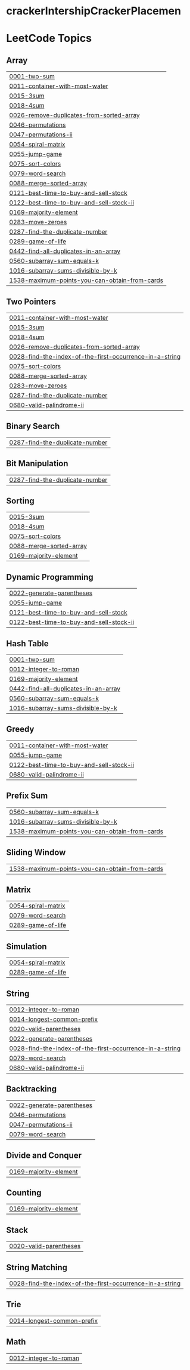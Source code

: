 # crackerIntershipCrackerPlacemen
<!---LeetCode Topics Start-->
# LeetCode Topics
## Array
|  |
| ------- |
| [0001-two-sum](https://github.com/Subhajit1947/crackerIntershipCrackerPlacement/tree/master/0001-two-sum) |
| [0011-container-with-most-water](https://github.com/Subhajit1947/crackerIntershipCrackerPlacement/tree/master/0011-container-with-most-water) |
| [0015-3sum](https://github.com/Subhajit1947/crackerIntershipCrackerPlacement/tree/master/0015-3sum) |
| [0018-4sum](https://github.com/Subhajit1947/crackerIntershipCrackerPlacement/tree/master/0018-4sum) |
| [0026-remove-duplicates-from-sorted-array](https://github.com/Subhajit1947/crackerIntershipCrackerPlacement/tree/master/0026-remove-duplicates-from-sorted-array) |
| [0046-permutations](https://github.com/Subhajit1947/crackerIntershipCrackerPlacement/tree/master/0046-permutations) |
| [0047-permutations-ii](https://github.com/Subhajit1947/crackerIntershipCrackerPlacement/tree/master/0047-permutations-ii) |
| [0054-spiral-matrix](https://github.com/Subhajit1947/crackerIntershipCrackerPlacement/tree/master/0054-spiral-matrix) |
| [0055-jump-game](https://github.com/Subhajit1947/crackerIntershipCrackerPlacement/tree/master/0055-jump-game) |
| [0075-sort-colors](https://github.com/Subhajit1947/crackerIntershipCrackerPlacement/tree/master/0075-sort-colors) |
| [0079-word-search](https://github.com/Subhajit1947/crackerIntershipCrackerPlacement/tree/master/0079-word-search) |
| [0088-merge-sorted-array](https://github.com/Subhajit1947/crackerIntershipCrackerPlacement/tree/master/0088-merge-sorted-array) |
| [0121-best-time-to-buy-and-sell-stock](https://github.com/Subhajit1947/crackerIntershipCrackerPlacement/tree/master/0121-best-time-to-buy-and-sell-stock) |
| [0122-best-time-to-buy-and-sell-stock-ii](https://github.com/Subhajit1947/crackerIntershipCrackerPlacement/tree/master/0122-best-time-to-buy-and-sell-stock-ii) |
| [0169-majority-element](https://github.com/Subhajit1947/crackerIntershipCrackerPlacement/tree/master/0169-majority-element) |
| [0283-move-zeroes](https://github.com/Subhajit1947/crackerIntershipCrackerPlacement/tree/master/0283-move-zeroes) |
| [0287-find-the-duplicate-number](https://github.com/Subhajit1947/crackerIntershipCrackerPlacement/tree/master/0287-find-the-duplicate-number) |
| [0289-game-of-life](https://github.com/Subhajit1947/crackerIntershipCrackerPlacement/tree/master/0289-game-of-life) |
| [0442-find-all-duplicates-in-an-array](https://github.com/Subhajit1947/crackerIntershipCrackerPlacement/tree/master/0442-find-all-duplicates-in-an-array) |
| [0560-subarray-sum-equals-k](https://github.com/Subhajit1947/crackerIntershipCrackerPlacement/tree/master/0560-subarray-sum-equals-k) |
| [1016-subarray-sums-divisible-by-k](https://github.com/Subhajit1947/crackerIntershipCrackerPlacement/tree/master/1016-subarray-sums-divisible-by-k) |
| [1538-maximum-points-you-can-obtain-from-cards](https://github.com/Subhajit1947/crackerIntershipCrackerPlacement/tree/master/1538-maximum-points-you-can-obtain-from-cards) |
## Two Pointers
|  |
| ------- |
| [0011-container-with-most-water](https://github.com/Subhajit1947/crackerIntershipCrackerPlacement/tree/master/0011-container-with-most-water) |
| [0015-3sum](https://github.com/Subhajit1947/crackerIntershipCrackerPlacement/tree/master/0015-3sum) |
| [0018-4sum](https://github.com/Subhajit1947/crackerIntershipCrackerPlacement/tree/master/0018-4sum) |
| [0026-remove-duplicates-from-sorted-array](https://github.com/Subhajit1947/crackerIntershipCrackerPlacement/tree/master/0026-remove-duplicates-from-sorted-array) |
| [0028-find-the-index-of-the-first-occurrence-in-a-string](https://github.com/Subhajit1947/crackerIntershipCrackerPlacement/tree/master/0028-find-the-index-of-the-first-occurrence-in-a-string) |
| [0075-sort-colors](https://github.com/Subhajit1947/crackerIntershipCrackerPlacement/tree/master/0075-sort-colors) |
| [0088-merge-sorted-array](https://github.com/Subhajit1947/crackerIntershipCrackerPlacement/tree/master/0088-merge-sorted-array) |
| [0283-move-zeroes](https://github.com/Subhajit1947/crackerIntershipCrackerPlacement/tree/master/0283-move-zeroes) |
| [0287-find-the-duplicate-number](https://github.com/Subhajit1947/crackerIntershipCrackerPlacement/tree/master/0287-find-the-duplicate-number) |
| [0680-valid-palindrome-ii](https://github.com/Subhajit1947/crackerIntershipCrackerPlacement/tree/master/0680-valid-palindrome-ii) |
## Binary Search
|  |
| ------- |
| [0287-find-the-duplicate-number](https://github.com/Subhajit1947/crackerIntershipCrackerPlacement/tree/master/0287-find-the-duplicate-number) |
## Bit Manipulation
|  |
| ------- |
| [0287-find-the-duplicate-number](https://github.com/Subhajit1947/crackerIntershipCrackerPlacement/tree/master/0287-find-the-duplicate-number) |
## Sorting
|  |
| ------- |
| [0015-3sum](https://github.com/Subhajit1947/crackerIntershipCrackerPlacement/tree/master/0015-3sum) |
| [0018-4sum](https://github.com/Subhajit1947/crackerIntershipCrackerPlacement/tree/master/0018-4sum) |
| [0075-sort-colors](https://github.com/Subhajit1947/crackerIntershipCrackerPlacement/tree/master/0075-sort-colors) |
| [0088-merge-sorted-array](https://github.com/Subhajit1947/crackerIntershipCrackerPlacement/tree/master/0088-merge-sorted-array) |
| [0169-majority-element](https://github.com/Subhajit1947/crackerIntershipCrackerPlacement/tree/master/0169-majority-element) |
## Dynamic Programming
|  |
| ------- |
| [0022-generate-parentheses](https://github.com/Subhajit1947/crackerIntershipCrackerPlacement/tree/master/0022-generate-parentheses) |
| [0055-jump-game](https://github.com/Subhajit1947/crackerIntershipCrackerPlacement/tree/master/0055-jump-game) |
| [0121-best-time-to-buy-and-sell-stock](https://github.com/Subhajit1947/crackerIntershipCrackerPlacement/tree/master/0121-best-time-to-buy-and-sell-stock) |
| [0122-best-time-to-buy-and-sell-stock-ii](https://github.com/Subhajit1947/crackerIntershipCrackerPlacement/tree/master/0122-best-time-to-buy-and-sell-stock-ii) |
## Hash Table
|  |
| ------- |
| [0001-two-sum](https://github.com/Subhajit1947/crackerIntershipCrackerPlacement/tree/master/0001-two-sum) |
| [0012-integer-to-roman](https://github.com/Subhajit1947/crackerIntershipCrackerPlacement/tree/master/0012-integer-to-roman) |
| [0169-majority-element](https://github.com/Subhajit1947/crackerIntershipCrackerPlacement/tree/master/0169-majority-element) |
| [0442-find-all-duplicates-in-an-array](https://github.com/Subhajit1947/crackerIntershipCrackerPlacement/tree/master/0442-find-all-duplicates-in-an-array) |
| [0560-subarray-sum-equals-k](https://github.com/Subhajit1947/crackerIntershipCrackerPlacement/tree/master/0560-subarray-sum-equals-k) |
| [1016-subarray-sums-divisible-by-k](https://github.com/Subhajit1947/crackerIntershipCrackerPlacement/tree/master/1016-subarray-sums-divisible-by-k) |
## Greedy
|  |
| ------- |
| [0011-container-with-most-water](https://github.com/Subhajit1947/crackerIntershipCrackerPlacement/tree/master/0011-container-with-most-water) |
| [0055-jump-game](https://github.com/Subhajit1947/crackerIntershipCrackerPlacement/tree/master/0055-jump-game) |
| [0122-best-time-to-buy-and-sell-stock-ii](https://github.com/Subhajit1947/crackerIntershipCrackerPlacement/tree/master/0122-best-time-to-buy-and-sell-stock-ii) |
| [0680-valid-palindrome-ii](https://github.com/Subhajit1947/crackerIntershipCrackerPlacement/tree/master/0680-valid-palindrome-ii) |
## Prefix Sum
|  |
| ------- |
| [0560-subarray-sum-equals-k](https://github.com/Subhajit1947/crackerIntershipCrackerPlacement/tree/master/0560-subarray-sum-equals-k) |
| [1016-subarray-sums-divisible-by-k](https://github.com/Subhajit1947/crackerIntershipCrackerPlacement/tree/master/1016-subarray-sums-divisible-by-k) |
| [1538-maximum-points-you-can-obtain-from-cards](https://github.com/Subhajit1947/crackerIntershipCrackerPlacement/tree/master/1538-maximum-points-you-can-obtain-from-cards) |
## Sliding Window
|  |
| ------- |
| [1538-maximum-points-you-can-obtain-from-cards](https://github.com/Subhajit1947/crackerIntershipCrackerPlacement/tree/master/1538-maximum-points-you-can-obtain-from-cards) |
## Matrix
|  |
| ------- |
| [0054-spiral-matrix](https://github.com/Subhajit1947/crackerIntershipCrackerPlacement/tree/master/0054-spiral-matrix) |
| [0079-word-search](https://github.com/Subhajit1947/crackerIntershipCrackerPlacement/tree/master/0079-word-search) |
| [0289-game-of-life](https://github.com/Subhajit1947/crackerIntershipCrackerPlacement/tree/master/0289-game-of-life) |
## Simulation
|  |
| ------- |
| [0054-spiral-matrix](https://github.com/Subhajit1947/crackerIntershipCrackerPlacement/tree/master/0054-spiral-matrix) |
| [0289-game-of-life](https://github.com/Subhajit1947/crackerIntershipCrackerPlacement/tree/master/0289-game-of-life) |
## String
|  |
| ------- |
| [0012-integer-to-roman](https://github.com/Subhajit1947/crackerIntershipCrackerPlacement/tree/master/0012-integer-to-roman) |
| [0014-longest-common-prefix](https://github.com/Subhajit1947/crackerIntershipCrackerPlacement/tree/master/0014-longest-common-prefix) |
| [0020-valid-parentheses](https://github.com/Subhajit1947/crackerIntershipCrackerPlacement/tree/master/0020-valid-parentheses) |
| [0022-generate-parentheses](https://github.com/Subhajit1947/crackerIntershipCrackerPlacement/tree/master/0022-generate-parentheses) |
| [0028-find-the-index-of-the-first-occurrence-in-a-string](https://github.com/Subhajit1947/crackerIntershipCrackerPlacement/tree/master/0028-find-the-index-of-the-first-occurrence-in-a-string) |
| [0079-word-search](https://github.com/Subhajit1947/crackerIntershipCrackerPlacement/tree/master/0079-word-search) |
| [0680-valid-palindrome-ii](https://github.com/Subhajit1947/crackerIntershipCrackerPlacement/tree/master/0680-valid-palindrome-ii) |
## Backtracking
|  |
| ------- |
| [0022-generate-parentheses](https://github.com/Subhajit1947/crackerIntershipCrackerPlacement/tree/master/0022-generate-parentheses) |
| [0046-permutations](https://github.com/Subhajit1947/crackerIntershipCrackerPlacement/tree/master/0046-permutations) |
| [0047-permutations-ii](https://github.com/Subhajit1947/crackerIntershipCrackerPlacement/tree/master/0047-permutations-ii) |
| [0079-word-search](https://github.com/Subhajit1947/crackerIntershipCrackerPlacement/tree/master/0079-word-search) |
## Divide and Conquer
|  |
| ------- |
| [0169-majority-element](https://github.com/Subhajit1947/crackerIntershipCrackerPlacement/tree/master/0169-majority-element) |
## Counting
|  |
| ------- |
| [0169-majority-element](https://github.com/Subhajit1947/crackerIntershipCrackerPlacement/tree/master/0169-majority-element) |
## Stack
|  |
| ------- |
| [0020-valid-parentheses](https://github.com/Subhajit1947/crackerIntershipCrackerPlacement/tree/master/0020-valid-parentheses) |
## String Matching
|  |
| ------- |
| [0028-find-the-index-of-the-first-occurrence-in-a-string](https://github.com/Subhajit1947/crackerIntershipCrackerPlacement/tree/master/0028-find-the-index-of-the-first-occurrence-in-a-string) |
## Trie
|  |
| ------- |
| [0014-longest-common-prefix](https://github.com/Subhajit1947/crackerIntershipCrackerPlacement/tree/master/0014-longest-common-prefix) |
## Math
|  |
| ------- |
| [0012-integer-to-roman](https://github.com/Subhajit1947/crackerIntershipCrackerPlacement/tree/master/0012-integer-to-roman) |
<!---LeetCode Topics End-->